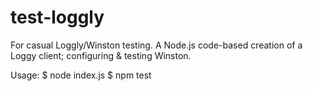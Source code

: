 # test-loggly
For casual Loggly/Winston testing. A Node.js code-based creation of a Loggy client; configuring & testing Winston.

Usage:
$ node index.js
$ npm test

